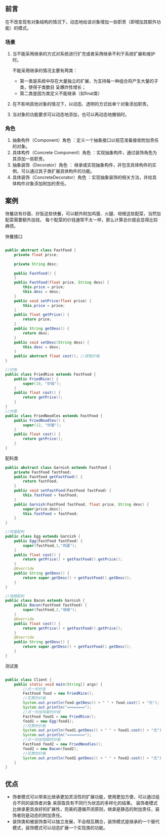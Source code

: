 

## 前言

在不改变现有对象结构的情况下，动态地给该对象增加一些职责（即增加其额外功能）的模式。

### 场景

1. 当不能采用继承的方式对系统进行扩充或者采用继承不利于系统扩展和维护时。
   
   不能采用继承的情况主要有两类：
   - 第一类是系统中存在大量独立的扩展，为支持每一种组合将产生大量的子类，使得子类数目
   呈爆炸性增长；
   - 第二类是因为类定义不能继承（如final类）
3. 在不影响其他对象的情况下，以动态、透明的方式给单个对象添加职责。
4. 当对象的功能要求可以动态地添加，也可以再动态地撤销时。

### 角色

1. 抽象构件（Component）角色 ：定义一个抽象接口以规范准备接收附加责任的对象。
2. 具体构件（Concrete Component）角色 ：实现抽象构件，通过装饰角色为其添加一些职责。
3. 抽象装饰（Decorator）角色 ： 继承或实现抽象构件，并包含具体构件的实例，可以通过其子类扩展具体构件的功能。
4. 具体装饰（ConcreteDecorator）角色 ：实现抽象装饰的相关方法，并给具体构件对象添加附加的责任。

## 案例

快餐店有炒面、炒饭这些快餐，可以额外附加鸡蛋、火腿、培根这些配菜，当然加配菜需要额外加钱，
每个配菜的价钱通常不太一样，那么计算总价就会显得比较麻烦。

快餐接口
```java

public abstract class FastFood {
    private float price;
    
    private String desc;
    
    public FastFood() {
    }
    public FastFood(float price, String desc) {
        this.price = price;
        this.desc = desc;
    }
    public void setPrice(float price) {
        this.price = price;
    }
    public float getPrice() {
        return price;
    }
    public String getDesc() {
        return desc;
    }
    public void setDesc(String desc) {
        this.desc = desc;
    }
    public abstract float cost(); //获取价格
}

```

```java
//炒饭
public class FriedRice extends FastFood {
    public FriedRice() {
        super(10, "炒饭");
    }
    public float cost() {
        return getPrice();
    }
}
//炒面
public class FriedNoodles extends FastFood {
    public FriedNoodles() {
        super(12, "炒面");
    }
    public float cost() {
        return getPrice();
    }
}
```
配料类
```java
public abstract class Garnish extends FastFood {
    private FastFood fastFood;
    public FastFood getFastFood() {
        return fastFood;
    }
    public void setFastFood(FastFood fastFood) {
        this.fastFood = fastFood;
    }
    public Garnish(FastFood fastFood, float price, String desc) {
        super(price,desc);
        this.fastFood = fastFood;
    }
}

//鸡蛋配料
public class Egg extends Garnish {
    public Egg(FastFood fastFood) {
        super(fastFood,1,"鸡蛋");
    }
    public float cost() {
        return getPrice() + getFastFood().getPrice();
    }
    @Override
    public String getDesc() {
        return super.getDesc() + getFastFood().getDesc();
    }
}

//培根配料
public class Bacon extends Garnish {
    public Bacon(FastFood fastFood) {
        super(fastFood,2,"培根");
    }
    @Override
    public float cost() {
        return getPrice() + getFastFood().getPrice();
    }
    @Override
    public String getDesc() {
        return super.getDesc() + getFastFood().getDesc();
    }
}
```

测试类
```java

public class Client {
    public static void main(String[] args) {
        //点一份炒饭
        FastFood food = new FriedRice();
        //花费的价格
        System.out.println(food.getDesc() + " " + food.cost() + "元");
        System.out.println("========");
        //点一份加鸡蛋的炒饭
        FastFood food1 = new FriedRice();
        food1 = new Egg(food1);
        //花费的价格
        System.out.println(food1.getDesc() + " " + food1.cost() + "元");
        System.out.println("========");
        //点一份加培根的炒面
        FastFood food2 = new FriedNoodles();
        food2 = new Bacon(food2);
        //花费的价格
        System.out.println(food2.getDesc() + " " + food2.cost() + "元");
    }
}
```
## 优点
- 饰者模式可以带来比继承更加灵活性的扩展功能，使用更加方便，可以通过组合不同的装饰者对象 来获取具有不同行为状态的多样化的结果。
装饰者模式比继承更具良好的扩展性，完美的遵循开闭原则，继承是静态的附加责任，装饰者则是动态的附加责任。
- 装饰类和被装饰类可以独立发展，不会相互耦合，装饰模式是继承的一个替代模式，装饰模式可以动态扩展一个实现类的功能。